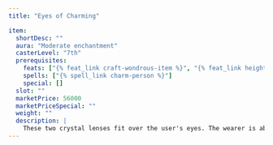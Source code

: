 ```yaml
---
title: "Eyes of Charming"

item:
  shortDesc: ""
  aura: "Moderate enchantment"
  casterLevel: "7th"
  prerequisites:
    feats: ["{% feat_link craft-wondrous-item %}", "{% feat_link heighten-spell %}"]
    spells: ["{% spell_link charm-person %}"]
    special: []
  slot: ""
  marketPrice: 56000
  marketPriceSpecial: ""
  weight: ""
  description: |
    These two crystal lenses fit over the user's eyes. The wearer is able to use {% spell_link charm-person %} (one target per round) merely by meeting a target's gaze. Those failing a DC 16 Will save are _charmed_ as per the spell. If the wearer has only one lens, the DC of the saving throw is reduced to 10.
---
```

